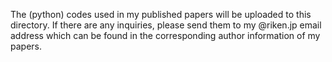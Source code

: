The (python) codes used in my published papers will be uploaded to this directory. If there are any inquiries, please send them to my @riken.jp email address which can be found in the corresponding author information of my papers.
